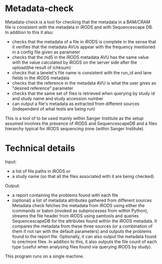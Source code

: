 Metadata-check
==============

Metadata-check is a tool for checking that the metadata in a BAM/CRAM file is consistent with the metadata in iRODS and with Sequencescape DB. In addition to this it also:
- checks that the metadata of a file in iRODS is complete in the sense that it verifies that the metadata AVUs appear with the frequency mentioned in a config file given as parameter
- checks that the md5 in the iRODS metadata AVU has the same value with the value calculated by iRODS on the server side after the upload(the result of ichksum)
- checks that a lanelet's file name is consistent with the run_id and lane fields in the iRODS metadata
- checks that the reference in the metadata AVU is what the user gives as "desired reference" parameter
- checks that the same set of files is retrieved when querying by study id and study name and study accession number
- can output a file's metadata as extracted from different sources (independent of what tests are being run)

This is a tool of to be used mainly within Sanger Institute as the setup assumed involves the presence of iRODS and SequencescapeDB and a files hierarchy typical for iRODS sequencing zone (within Sanger Institute).

Technical details
=================
Input: 
- a list of file paths in iRODS or 
- a study name (so that all the files associated with it are being checked)

Output:
- a report containing the problems found with each file
- (optional) a list of metadata attributes gathered from different sources
Metadata check fetches the metadata from iRODS using either the icommands or baton (invoked as subprocesses from within Python), streams the file header from iRODS using samtools and queries SequencescapeDB for the attributes found within the iRODS metadata. It compares the metadata from these three sources (or a combination of them if not ran with the default parameters) and outputs the problems found to the report file. Optionally, it can also output the metadata found to one/more files. In addition to this, it also outputs the file count of each type (useful when analysing files found via querying iRODS by study).

This program runs on a single machine. 
